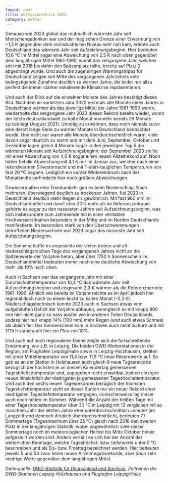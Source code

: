 ```yaml
---
layout: post
title: Wetterrückblick 2023 
category: Wetter
---
```


Genauso wie 2023 global das mutmaßlich wärmste Jahr seit Menschengedenken war und der magischen Grenze einer Erwärmung von +1,5 K gegenüber dem vorindustriellen Niveau sehr nah kam, erlebte auch Deutschland das wärmste Jahr seit Aufzeichnungsbeginn. Hier bedeuten 10,6 °C im Mittel sogar eine Abweichung von 2,5 K nach oben gegenüber dem langjährigen Mittel 1961-1990, womit das vergangene Jahr, welches sich mit 2018 bis dahin den Spitzenplatz teilte, bereits auf Platz 2 abgedrängt wurde. Und auch die zugehörigen Warmingstripes für Deutschland zeigen seit Mitte des vergangenen Jahrzehnts eine beängstigende Zunahme deutlich zu warmer Jahre, die leider nur allzu perfekt die immer stärker eskalierende Klimakrise repräsentieren.

Und auch der Blick auf die einzelnen Monate des Jahres bestätigt dieses Bild. Nachdem im vorletzten Jahr 2022 erstmals alle Monate eines Jahres in Deutschland wärmer als das jeweilige Mittel der Jahre 1961-1990 waren, wiederholte das vergangene Jahr 2023 diesen Rekord bereits wieder, womit der letzte deutschlandweit zu kalte Monat nunmehr bereits 29 Monate zurückliegt (August 2021). Unnötig zu erwähnen, dass noch niemals zuvor eine derart lange Serie zu warmer Monate in Deutschland beobachtet wurde. Und nicht nur waren alle Monate überdurchschnittlich warm, viele davon sogar deutlich zu warm und mit dem Juni, September, Oktober und Dezember lagen gleich 4 Monate sogar in den jeweiligen Top 5 der wärmsten Monate seit Aufzeichnungsbeginn; der September 2023 stellte mit einer Abweichung von 4,0 K sogar einen neuen Allzeitrekord auf. Noch höher fiel die Abweichung mit 4,1 K nur im Januar aus, welcher nach einer rekordwarmen Silvesternacht und mit T-shirt-tauglichen Temperaturen von fast 20 °C begann. Lediglich ein kurzer Wintereinbruch nach der Monatsmitte verhinderte hier noch größere Abweichungen.

Gewissermaßen eine Trendumkehr gab es beim Niederschlag. Nach mehreren, überwiegend deutlich zu trockenen Jahren, fiel 2023 in Deutschland deutlich mehr Regen als gewöhnlich. Mit fast 960 mm im Deutschlandmittel und damit über 20% mehr als im Referenzzeitraum gehörte es sogar zu den nassesten Jahren seit Aufzeichnungsbeginn, was sich insbesondere zum Jahresende hin in einer veritablen Hochwassersituation besonders in der Mitte und im Norden Deutschlands manifestierte. Im besonders stark von den Überschwemmungen betroffenen Niedersachsen war 2023 sogar das nasseste Jahr seit Aufzeichnungsbeginn.

Die Sonne schaffte es angesichts der vielen trüben und oft niederschlagsreichen Tage des vergangenen Jahres nicht an die Spitzenwerte der Vorjahre heran, aber über 1750 h Sonnenschein im Deutschlandmittel bedeuten immer noch eine deutliche Abweichung von mehr als 10% nach oben.

Auch in Sachsen war das vergangene Jahr mit einer Durchschnittstemperatur von 10,4 °C das wärmste Jahr seit Aufzeichnungsbeginn und insgesamt 2,3 K wärmer als die Referenzperiode 1961-1990. Ähnlich wie bereits im Vorjahr reichte es im April jedoch hier regional doch noch zu einem leicht zu kalten Monat (-0,3 K). Niederschlagstechnisch konnte 2023 auch in Sachsen etwas vom aufgehäuften Defizit der Vorjahre abbauen, wenngleich es mit knapp 800 mm hier nicht ganz so nass ausfiel wie in anderen Teilen Deutschlands, sodass hier nur knapp 14% (100 mm) mehr Regen (und auch etwas Schnee) als üblich fiel. Der Sonnenschein kam in Sachsen auch nicht zu kurz und mit 1715 h stand auch hier ein Plus von 10%.

Und auch auf noch regionalerer Ebene zeigte sich die fortschreitende Erwärmung, wie z.B. in Leipzig. Die beiden DWD-Wetterstationen in der Region, am Flughafen Leipzig/Halle sowie in Leipzig-Holzhausen, stellten mit einer Mitteltemperatur von 11,4 bzw. 11,5 °C neue Rekordwerte auf. So gab es an der Station in Holzhausen auch gleich 9 neue Tagesrekorde bezüglich der höchsten je an diesem Kalendertag gemessenen Tageshöchsttemperatur und, zugegeben recht erwartbar, keinen einzigen neuen hinsichtlich der niedrigsten je gemessenen Tageshöchsttemperatur. Und auch den sechs neuen Tagesrekorden bezüglich der höchsten Tagestiefsttemperatur steht an dieser Station nur ein neuer Rekord einer niedrigsten Tagestiefsttemperatur entgegen, ironischerweise lag dieser auch noch mitten im Sommer. Während die Anzahl der heißen Tage mit einer Tageshöchsttemperatur über 30 °C in Leipzig mit 13 verglichen mit so manchem Jahr der letzten Jahre eher unterdurchschnittlich anmutet (im Langzeittrend dennoch deutlich überdurchschnittlich), bedeuten 77 Sommertage (Tagesmaximum über 25 °C) gleich nach 2018 den zweiten Platz in der langjährigen Statistik, wobei ungewöhnlich viele dieser Sommertage noch im meteorologischen Herbst bis Mitte Oktober hinein aufgestellt worden sind. Anders verhält es sich bei der Anzahl der winterlichen Kenntage, welche Tageshöchst- bzw. tiefstwerte unter 0 °C beschreiben und als Eis- bzw. Frosttag bezeichnet werden. Hier bedeuten jeweils 5 und 54 zwar keine neuen Allzeitnegativrekorde, aber doch sehr niedrige Werte gegenüber dem langjährigen Mittel.

_Datenquelle: [DWD-Statistik für Deutschland und Sachsen](https://www.dwd.de/DE/leistungen/zeitreihen/zeitreihen.html), Zeitreihen der DWD-Stationen Leipzig-Holzhausen und Flughafen Leipzig/Halle_
